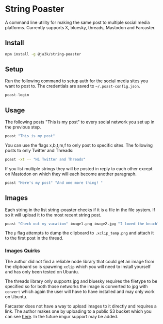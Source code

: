 
# String Poaster

A command line utility for making the same post to multiple social media platforms. Currently supports X, bluesky, threads, Mastodon and Farcaster.

## Install

```bash
npm install -g @ja3k/string-poaster
```

## Setup

Run the following command to setup auth for the social media sites you want to post to. The credentials are saved to `~/.poast-config.json`.

```bash
poast-login
```

## Usage

The following posts "This is my post" to every social network you set up in the previous step.

```bash
poast "This is my post"
```

You can use the flags x,b,t,m,f to only post to specific sites. The following posts to only Twitter and Threads:

```bash
poast -xt -- "Hi Twitter and Threads"
```

If you list multiple strings they will be posted in reply to each other except on Mastodon on which they will each become another paragraph.

```bash
poast "Here's my post" "And one more thing! "
```

## Images

Each string in the list string-poaster checks if it is a file in the file system. If so it will upload it to the most recent string post.

```bash
poast "Check out my vacation" image1.png image2.jpg "I loved the beach" image3.png
```

The `p` flag attempts to dump the clipboard to `.xclip_temp.png` and attach it to the first post in the thread.

### Images Quirks

The author did not find a reliable node library that could get an image from the clipboard so is spawning `xclip` which you will need to install yourself and has only been tested on Ubuntu.

The threads library only supports jpg and bluesky requires the filetype to be specified so for both those networks the image is converted to jpg with `convert` which again the user will have to have installed and may only work on Ubuntu.

Farcaster does not have a way to upload images to it directly and requires a link. The author makes one by uploading to a public S3 bucket which you can see [here](plugins/upload_image.js). In the future imgur support may be added.
